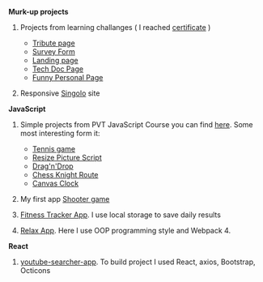 **Murk-up projects**

1) Projects from learning challanges ( I reached [certificate](https://www.freecodecamp.org/certification/ieopvl/responsive-web-design) )
    * [Tribute page](https://codepen.io/ieopvl/full/WNQxWMX)
    * [Survey Form](https://codepen.io/ieopvl/full/dyYpJBY)
    * [Landing page](https://codepen.io/ieopvl/full/MWaJdYO)
    * [Tech Doc Page](https://codepen.io/ieopvl/full/RwWZZzM)
    * [Funny Personal Page](https://codepen.io/ieopvl/full/gOaGgbV)
    

2) Responsive [Singolo](https://github.com/ieopvl/projects/tree/gh-pages) site

**JavaScript**

1) Simple projects from PVT JavaScript Course you can find [here](https://github.com/ieopvl/pvt_fd2).
Some most interesting form it:
    * [Tennis game](https://ieopvl.github.io/pvt_fd2/tennis/)
    * [Resize Picture Script](https://ieopvl.github.io/pvt_fd2/resize_pic/)
    * [Drag'n'Drop](https://ieopvl.github.io/pvt_fd2/drag_n_drop/)
    * [Chess Knight Route](https://ieopvl.github.io/pvt_fd2/chess_knight_route/)
    * [Canvas Clock](https://ieopvl.github.io/pvt_fd2/clock_canvas/)
    
2) My first app [Shooter game](https://ieopvl.github.io/projects/shooter_game/)
3) [Fitness Tracker App](https://ieopvl.github.io/projects/workout_app/). I use local storage to save daily results
4) [Relax App](https://ieopvl.github.io/projects/relax_app/). Here I use OOP programming style and Webpack 4.

**React**

1) [youtube-searcher-app](https://ieopvl.github.io/test-gh/). 
To build project I used React, axios, Bootstrap, Octicons
